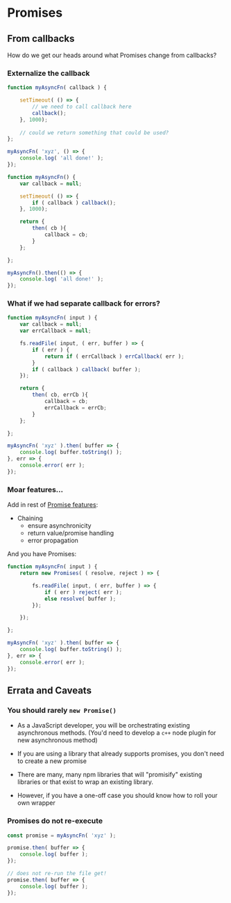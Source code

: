 # Promises

## From callbacks

How do we get our heads around what Promises change
from callbacks?

### Externalize the callback

```js
function myAsyncFn( callback ) {

	setTimeout( () => {
		// we need to call callback here
		callback();
	}, 1000);
	
	// could we return something that could be used?
};

myAsyncFn( 'xyz', () => {
	console.log( 'all done!' );
});

```


```js
function myAsyncFn() {
	var callback = null;

	setTimeout( () => {
		if ( callback ) callback();
	}, 1000);

	return {
		then( cb ){
			callback = cb;
		}
	};

};

myAsyncFn().then(() => {
	console.log( 'all done!' );
});
```

### What if we had separate callback for errors?


```js
function myAsyncFn( input ) {
	var callback = null;
	var errCallback = null;

	fs.readFile( input, ( err, buffer ) => {
		if ( err ) {
			return if ( errCallback ) errCallback( err );
		}
		if ( callback ) callback( buffer );
	});

	return {
		then( cb, errCb ){
			callback = cb;
			errCallback = errCb;
		}
	};

};

myAsyncFn( 'xyz' ).then( buffer => {
	console.log( buffer.toString() );
}, err => {
	console.error( err );
});
```

### Moar features...

Add in rest of [Promise features](https://promisesaplus.com/):
* Chaining
	* ensure asynchronicity
	* return value/promise handling
	* error propagation 

And you have Promises:


```js
function myAsyncFn( input ) {
	return new Promises( ( resolve, reject ) => {

		fs.readFile( input, ( err, buffer ) => {
			if ( err ) reject( err );
			else resolve( buffer );
		});

	});

};

myAsyncFn( 'xyz' ).then( buffer => {
	console.log( buffer.toString() );
}, err => {
	console.error( err );
});
```

## Errata and Caveats

### You should rarely `new Promise()`

* As a JavaScript developer, you will be orchestrating
existing asynchronous methods. (You'd need to develop a 
`c++` node plugin for new asynchronous method)

* If you are using a library that already supports promises, 
you don't need to create a new promise

* There are many, many npm libraries that will "promisify"
existing libraries or that exist to wrap an existing library.

* However, if you have a one-off case you should know how to 
roll your own wrapper

### Promises do not re-execute

```js
const promise = myAsyncFn( 'xyz' );

promise.then( buffer => {
	console.log( buffer );
});

// does not re-run the file get!
promise.then( buffer => {
	console.log( buffer );
});
```
